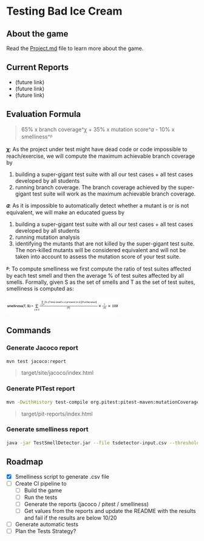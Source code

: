 # Testing Bad Ice Cream

## About the game

Read the [Project.md](docs/Project.md) file to learn more about the game.

## Current Reports

- (future link)
- (future link)
- (future link)

## Evaluation Formula

> 65% x branch coverage^ꭓ + 35% x mutation score^𝛼 - 10% x smelliness^ᵝ

**ꭓ**: As the project under test might have dead code or code impossible to reach/exercise, we will compute the maximum achievable branch coverage by

1. building a super-gigant test suite with all our test cases + all test cases developed by all students
2. running branch coverage. The branch coverage achieved by the super-gigant test suite will work as the maximum achievable branch coverage.

**𝛼**: As it is impossible to automatically detect whether a mutant is or is not equivalent, we will make an educated guess by

1. building a super-gigant test suite with all our test cases + all test cases developed by all students
2. running mutation analysis
3. identifying the mutants that are not killed by the super-gigant test suite. The non-killed mutants will be considered equivalent and will not be taken into account to assess the mutation score of your test suite.

**ᵝ**: To compute smelliness we first compute the ratio of test suites affected by each test smell and then the average % of test suites affected by all smells. Formally, given S as the set of smells and T as the set of test suites, smelliness is computed as:

<img src="docs/resources/smelliness_formula.png" alt="smelliness" width="300"/>

## Commands

### Generate Jacoco report

```bash
mvn test jacoco:report
```
>target/site/jacoco/index.html

### Generate PITest report

```bash
mvn -DwithHistory test-compile org.pitest:pitest-maven:mutationCoverage
```
>target/pit-reports/index.html

### Generate smelliness report

```bash
java -jar TestSmellDetector.jar --file tsdetector-input.csv --thresholds spadini --granularity boolean --output tsdetector-output.csv
```

## Roadmap

- [x] Smelliness script to generate .csv file
- [ ] Create CI pipeline to
  - [ ] Build the game
  - [ ] Run the tests
  - [ ] Generate the reports (jacoco / pitest / smelliness)
  - [ ] Get values from the reports and update the README with the results and fail if the results are below 10/20
- [ ] Generate automatic tests
- [ ] Plan the Tests Strategy?
